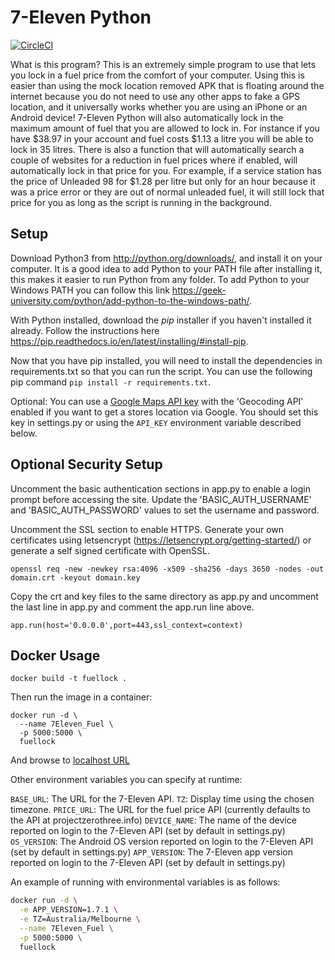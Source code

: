 # 7-Eleven Python
[![CircleCI](https://circleci.com/gh/SongGithub/7Eleven-Python/tree/master.svg?style=svg)](https://circleci.com/gh/SongGithub/7Eleven-Python/tree/master)


What is this program? This is an extremely simple program to use that lets you lock in a fuel price from the comfort of your computer. Using this is easier than using the mock location removed APK that is floating around the internet because you do not need to use any other apps to fake a GPS location, and it universally works whether you are using an iPhone or an Android device! 7-Eleven Python will also automatically lock in the maximum amount of fuel that you are allowed to lock in. For instance if you have $38.97 in your account and fuel costs $1.13 a litre you will be able to lock in 35 litres.
There is also a function that will automatically search a couple of websites for a reduction in fuel prices where if enabled, will automatically lock in that price for you. For example, if a service station has the price of Unleaded 98 for $1.28 per litre but only for an hour because it was a price error or they are out of normal unleaded fuel, it will still lock that price for you as long as the script is running in the background.


## Setup
Download Python3 from http://python.org/downloads/, and install it on your computer. It is a good idea to add Python to your PATH file after installing it, this makes it easier to run Python from any folder. To add Python to your Windows PATH you can follow this link https://geek-university.com/python/add-python-to-the-windows-path/.

With Python installed, download the *pip* installer if you haven't installed it already. Follow the instructions here https://pip.readthedocs.io/en/latest/installing/#install-pip.

Now that you have pip installed, you will need to install the dependencies in requirements.txt so that you can run the script. You can use the following pip command `pip install -r requirements.txt`.

Optional: You can use a [Google Maps API key](https://developers.google.com/maps/documentation/embed/get-api-key) with the 'Geocoding API' enabled if you want to get a stores location via Google. You should set this key in settings.py or using the `API_KEY` environment variable described below.

## Optional Security Setup

Uncomment the basic authentication sections in app.py to enable a login prompt before accessing the site. Update the 'BASIC_AUTH_USERNAME' and 'BASIC_AUTH_PASSWORD' values to set the username and password.

Uncomment the SSL section to enable HTTPS. Generate your own certificates using letsencrypt (https://letsencrypt.org/getting-started/) or generate a self signed certificate with OpenSSL.

`openssl req -new -newkey rsa:4096 -x509 -sha256 -days 3650 -nodes -out domain.crt -keyout domain.key`

Copy the crt and key files to the same directory as app.py and uncomment the last line in app.py and comment the app.run line above.

`app.run(host='0.0.0.0',port=443,ssl_context=context)`

## Docker Usage

`docker build -t fuellock .`

Then run the image in a container:
```
docker run -d \
  --name 7Eleven_Fuel \
  -p 5000:5000 \
  fuellock
```
And browse to [localhost URL](http://localhost:5000)

Other environment variables you can specify at runtime:

`BASE_URL`: The URL for the 7-Eleven API.
`TZ`: Display time using the chosen timezone.
`PRICE_URL`: The URL for the fuel price API (currently defaults to the API at projectzerothree.info)
`DEVICE_NAME`: The name of the device reported on login to the 7-Eleven API (set by default in settings.py)
`OS_VERSION`: The Android OS version reported on login to the 7-Eleven API (set by default in settings.py)
`APP_VERSION`: The 7-Eleven app version reported on login to the 7-Eleven API (set by default in settings.py)

An example of running with environmental variables is as follows:

```bash
docker run -d \
  -e APP_VERSION=1.7.1 \
  -e TZ=Australia/Melbourne \
  --name 7Eleven_Fuel \
  -p 5000:5000 \
  fuellock
  ```
